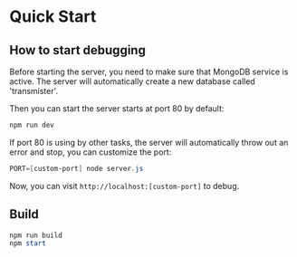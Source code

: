 # Quick Start

## How to start debugging

Before starting the server, you need to make sure that MongoDB service is active. The server will automatically create a new database called 'transmister'.

Then you can start the server starts at port 80 by default:

```powershell
npm run dev
```

If port 80 is using by other tasks, the server will automatically throw out an error and stop, you can customize the port:

```powershell
PORT=[custom-port] node server.js
```

Now, you can visit `http://localhost:[custom-port]` to debug.

## Build

```powershell
npm run build
npm start
```
